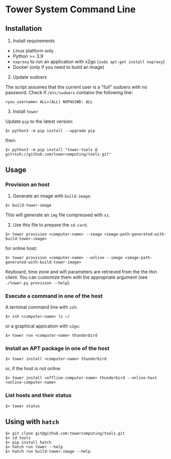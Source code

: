 # Tower System Command Line

## Installation

1. Install requirements

- Linux platform only
- Python >= 3.9
- `nxproxy` to run an application with x2go (`sudo apt-get install nxproxy`)
- Docker (only if you need to build an image)

2. Update sudoers

The script assumes that the current user is a "full" sudoers with no password.
Check if `/etc/sudoers` contains the following line:

```
<you_username> ALL=(ALL) NOPASSWD: ALL
```

3. Install `tower`

Update `pip` to the latest version:

```
$> python3 -m pip install --upgrade pip
```

then:

```
$> python3 -m pip install "tower-tools @ git+ssh://github.com/towercomputing/tools.git"
```

## Usage

### Provision an host

1. Generate an image with `build-image`:

```
$> build-tower-image
```

This will generate an `img` file compressed with `xz`.

2. Use this file to prepare the `sd-card`.

```
$> tower provision <computer-name> --image <image-path-generated-with-build-tower-image>
```

for online host:

```
$> tower provision <computer-name> --online --image <image-path-generated-with-build-tower-image>
```

Keyboard, time zone and wifi parameters are retrieved from the the thin client. You can customize them with the
appropriate argument (see `./tower.py provision --help`).

### Execute a command in one of the host

A terminal command line with `ssh`:

```
$> ssh <computer-name> ls ~/
```

or a graphical appication with `x2go`:

```
$> tower run <computer-name> thunderbird
```

### Install an APT package in one of the host

```
$> tower install <computer-name> thunderbird
```

or, if the host is not online

```
$> tower install <offline-computer-name> thunderbird --online-host <online-computer-name> 
```

### List hosts and their status

```
$> tower status
```

## Using with `hatch`

```
$> git clone git@github.com:towercomputing/tools.git
$> cd tools
$> pip install hatch
$> hatch run tower --help
$> hatch run build-tower-image --help
```